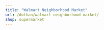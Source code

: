 ```yaml
---
title: "Walmart Neighborhood Market"
url: /dothan/walmart-neighborhood-market/
shop: supermarket
---
```

